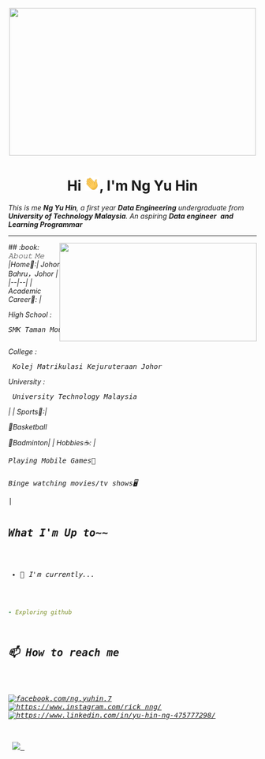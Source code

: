 <p align="center"> <img src="https://blog.lingoda.com/wp-content/uploads/2020/10/How-To-Say-Hello-in-10-Languages.jpg" height="300" ; width="500"> </p>



<h1 align="center">Hi <img src="https://raw.githubusercontent.com/ABSphreak/ABSphreak/master/gifs/Hi.gif" width="30px">, I'm Ng Yu Hin</h1>

<p align="centre">
  <em>
    This is me <b>Ng Yu Hin</b>, a first year <b>Data Engineering</b> undergraduate from <b>University of Technology Malaysia</b>.
    An aspiring <b>Data engineer</b>&nbsp; <b>and Learning Programmar</b>&nbsp;
    <br>
<hr>
  <p style"position:absolute ; bottom:20px">
 <img src="https://i.pinimg.com/originals/15/e7/e3/15e7e300166c962d3b8a22f60b5cac9e.gif" height="200" ; width="400" align="right"> </p>
## :book: 𝙰𝚋𝚘𝚞𝚝 𝙼𝚎
|Home🏡:| Johor Bahru，Johor |
|--|--|
| Academic Career📖: |<p>High School :<pre>SMK Taman Mount Austin</p></pre><p>College :<pre> Kolej Matrikulasi Kejuruteraan Johor </pre></p> <p>University :<pre> University Technology Malaysia </pre>|
| Sports🏅:|<p>🏀Basketball <p>🏸Badminton|
| Hobbies☕: | <pre>Playing Mobile Games📱</p></pre><p><pre>Binge watching movies/tv shows🖥️<pre>|

## What I'm Up to~~
- 🔨 𝙸'𝚖 𝚌𝚞𝚛𝚛𝚎𝚗𝚝𝚕𝚢...
```yaml
- Exploring github
```


## 📫 How to reach me
<p align="left">
<a href="https://www.facebook.com/ng.yuhin.7" target="blank"><img align="center" src="https://raw.githubusercontent.com/rahuldkjain/github-profile-readme-generator/master/src/images/icons/Social/facebook.svg" alt="facebook.com/ng.yuhin.7" height="30" width="40" /></a>
<a href="https://www.instagram.com/rick_nng/" target="blank"><img align="center" src="https://raw.githubusercontent.com/rahuldkjain/github-profile-readme-generator/master/src/images/icons/Social/instagram.svg" alt="https://www.instagram.com/rick_nng/" height="30" width="40" /></a>
<a href="https://www.linkedin.com/in/yu-hin-ng-475777298/" target="blank"><img align="center" src="https://raw.githubusercontent.com/rahuldkjain/github-profile-readme-generator/master/src/images/icons/Social/linked-in-alt.svg" alt="https://www.linkedin.com/in/yu-hin-ng-475777298/" height="30" width="40" /></a>

</p>
 <a href="mailto:ngyuhin2004@gmail.com"><img src="https://img.shields.io/badge/ngyuhin2004@gmail.com-D14836?style=flat&logo=gmail&logoColor=white"> </a>

<!---
RickHackUrSht/RickHackUrSht is a ✨ special ✨ repository because its `README.md` (this file) appears on your GitHub profile.
You can click the Preview link to take a look at your changes.
- 👋 Hi, I’m NG YU HIN
- 👀 I’m interested in ...
- 🌱 I’m currently learning ...
- 💞️ I’m looking to collaborate on ...
--->
